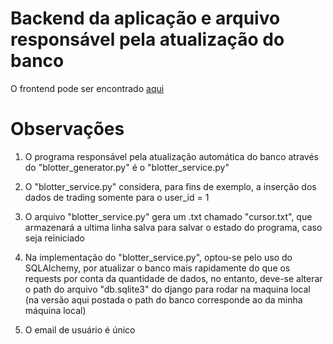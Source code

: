 # Backend da aplicação e arquivo responsável pela atualização do banco

O frontend pode ser encontrado [aqui](https://github.com/MarceloRocha98/sum_frontend)

# Observações

1) O programa responsável pela atualização automática do banco através do "blotter_generator.py" é o "blotter_service.py"

2) O "blotter_service.py" considera, para fins de exemplo, a inserção dos dados de trading somente para o user_id = 1

3) O arquivo "blotter_service.py" gera um .txt chamado "cursor.txt", que armazenará a ultima linha salva para salvar o estado do programa, caso seja reiniciado

4) Na implementação do "blotter_service.py", optou-se pelo uso do SQLAlchemy, por atualizar o banco mais rapidamente do que os requests por conta da quantidade de dados, no entanto, deve-se alterar o path do arquivo "db.sqlite3" do django para rodar na maquina local (na versão aqui postada o path do banco corresponde ao da minha máquina local)

5) O email de usuário é único

